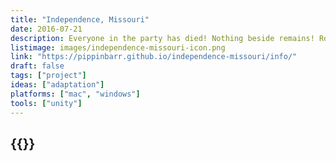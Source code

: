 ```yaml
---
title: "Independence, Missouri"
date: 2016-07-21
description: Everyone in the party has died! Nothing beside remains! Round the decay of that colossal wreck, boundless and bare the lone and level sands stretch far away!
listimage: images/independence-missouri-icon.png
link: "https://pippinbarr.github.io/independence-missouri/info/"
draft: false
tags: ["project"]
ideas: ["adaptation"]
platforms: ["mac", "windows"]
tools: ["unity"]
---
```


## {{<param title >}}
